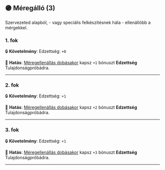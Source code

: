 ## 🟣 Méregálló (3)

Szervezeted alapból, - vagy speciális felkészítésnek hála - ellenállóbb a mérgekkel.

### 1. fok

🔒 **Követelmény**: Edzettség: `+0`

🌟 **Hatás**: [Méregellenállás dobásakor](../152_meregellenallas.md) kapsz `+1` bónuszt **Edzettség** Tulajdonságpróbádra.

---
### 2. fok

🔒 **Követelmény**: Edzettség: `+1`

🌟 **Hatás**: [Méregellenállás dobásakor](../152_meregellenallas.md) kapsz `+2` bónuszt **Edzettség** Tulajdonságpróbádra.

---
### 3. fok

🔒 **Követelmény**: Edzettség: `+1`

🌟 **Hatás**: [Méregellenállás dobásakor](../152_meregellenallas.md) kapsz `+3` bónuszt **Edzettség** Tulajdonságpróbádra.

---

